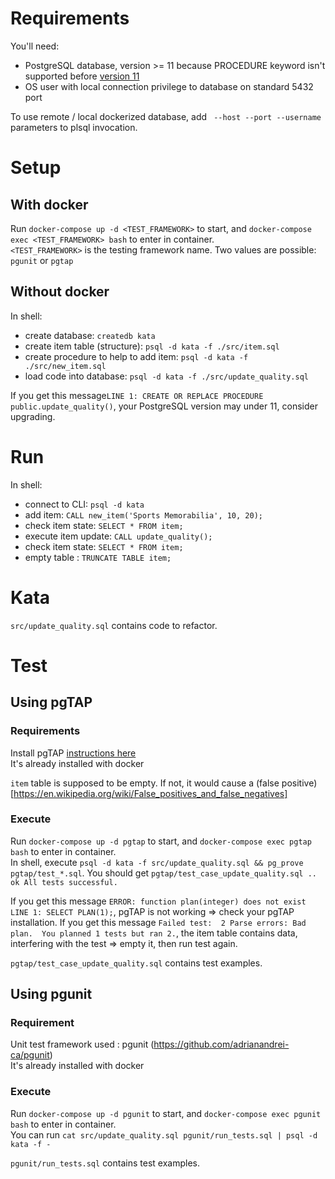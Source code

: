 # Requirements
You'll need:
- PostgreSQL database, version >= 11 because PROCEDURE keyword isn't supported before [version 11](https://www.postgresql.org/docs/11/release-11.html)
- OS user with local connection privilege to database on standard 5432 port 

To use remote / local dockerized database, add ``` --host --port --username```  parameters to plsql invocation.

# Setup
## With docker
Run `docker-compose up -d <TEST_FRAMEWORK>` to start, and `docker-compose exec <TEST_FRAMEWORK> bash` to enter in container.  
`<TEST_FRAMEWORK>` is the testing framework name. Two values are possible: `pgunit` or `pgtap`

## Without docker
In shell:
- create database: ```createdb kata```
- create item table (structure): ```psql -d kata -f ./src/item.sql``` 
- create procedure to help to add item: ```psql -d kata -f ./src/new_item.sql``` 
- load code into database: ```psql -d kata -f ./src/update_quality.sql ```

If you get this message```LINE 1: CREATE OR REPLACE PROCEDURE public.update_quality()```, your PostgreSQL version may under 11, consider upgrading.

# Run
In shell:
- connect to CLI: ```psql -d kata```
- add item: ```CALL new_item('Sports Memorabilia', 10, 20);```
- check item state: ```SELECT * FROM item;```
- execute item update: ```CALL update_quality();```
- check item state: ```SELECT * FROM item;```
- empty table : ```TRUNCATE TABLE item;```

# Kata
`src/update_quality.sql` contains code to refactor.

# Test

## Using pgTAP
### Requirements
Install pgTAP [instructions here](https://pgtap.org/documentation.html#installation)  
It's already installed with docker

```item``` table is supposed to be empty. 
If not, it would cause a (false positive)[https://en.wikipedia.org/wiki/False_positives_and_false_negatives]

### Execute
Run `docker-compose up -d pgtap` to start, and `docker-compose exec pgtap bash` to enter in container.  
In shell, execute ```psql -d kata -f src/update_quality.sql && pg_prove pgtap/test_*.sql```. 
You should get ```pgtap/test_case_update_quality.sql .. ok All tests successful.```

If you get this message ```ERROR: function plan(integer) does not exist LINE 1: SELECT PLAN(1);```, pgTAP is not working => check your pgTAP installation. 
If you get this message ```Failed test:  2 Parse errors: Bad plan.  You planned 1 tests but ran 2.```, the item table contains data, interfering with the test => empty it, then run test again.

`pgtap/test_case_update_quality.sql` contains test examples.

## Using pgunit
### Requirement
Unit test framework used : pgunit (https://github.com/adrianandrei-ca/pgunit)  
It's already installed with docker  

### Execute
Run `docker-compose up -d pgunit` to start, and `docker-compose exec pgunit bash` to enter in container.  
You can run `cat src/update_quality.sql pgunit/run_tests.sql | psql -d kata -f -`

`pgunit/run_tests.sql` contains test examples.
